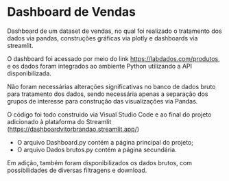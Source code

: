 # Dashboard de Vendas

Dashboard de um dataset de vendas, no qual foi realizado o tratamento dos dados via pandas, construções gráficas via plotly e dashboards via streamlit.

O dashboard foi acessado por meio do link https://labdados.com/produtos, e os dados foram integrados ao ambiente Python utilizando a API disponibilizada.

Não foram necessárias alterações significativas no banco de dados bruto para tratamento dos dados, sendo necessária apenas a separação dos grupos de interesse para construção das visualizações via Pandas.

O código foi todo construido via Visual Studio Code e ao final do projeto adicionado à plataforma do Streamlit (https://dashboardvitorbrandao.streamlit.app/)
  - O arquivo Dashboard.py contém a página principal do projeto;
  - O arquivo Dados brutos.py contém a página secundária.

Em adição, também foram disponibilizados os dados brutos, com possibilidades de diversas filtragens e download. 
